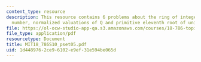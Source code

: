 ```yaml
---
content_type: resource
description: This resource contains 6 problems about the ring of integers, algebraic
  number, normalized valuations of Q and primitive eleventh root of unity.
file: https://ol-ocw-studio-app-qa.s3.amazonaws.com/courses/18-786-topics-in-algebraic-number-theory-spring-2010/1d4489762ce96102e9ef31e594be065d_MIT18_786S10_pset05.pdf
file_type: application/pdf
resourcetype: Document
title: MIT18_786S10_pset05.pdf
uid: 1d448976-2ce9-6102-e9ef-31e594be065d
---
```


